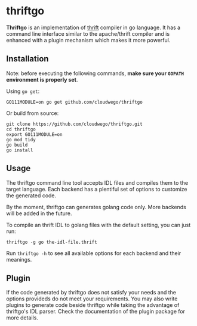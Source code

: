 
thriftgo
========

**Thriftgo** is an implementation of [thrift](https://thrift.apache.org/docs/idl) compiler in go language. It has a command line interface similar to the apache/thrift compiler and is enhanced with a plugin mechanism which makes it more powerful.

Installation
------------

Note: before executing the following commands, **make sure your `GOPATH` environment is properly set**.

Using `go get`:

`GO111MODULE=on go get github.com/cloudwego/thriftgo`

Or build from source:

```shell
git clone https://github.com/cloudwego/thriftgo.git
cd thriftgo
export GO111MODULE=on
go mod tidy
go build
go install
```

Usage
-----

The thriftgo command line tool accepts IDL files and compiles them to the target language. Each backend has a plentiful set of options to customize the generated code.

By the moment, thriftgo can generates golang code only. More backends will be added in the future.

To compile an thrift IDL to golang files with the default setting, you can just run:

```shell
thriftgo -g go the-idl-file.thrift
```

Run `thriftgo -h` to see all available options for each backend and their meanings.


Plugin
------

If the code generated by thriftgo does not satisfy your needs and the options provideds do not meet your requirements. You may also write plugins to generate code beside thriftgo while taking the advantage of thriftgo's IDL parser. Check the documentation of the plugin package for more details.

